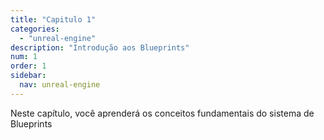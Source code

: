 ```yaml
---
title: "Capitulo 1"
categories: 
  - "unreal-engine"
description: "Introdução aos Blueprints"
num: 1
order: 1
sidebar:
  nav: unreal-engine
---
```


Neste capítulo, você aprenderá os conceitos fundamentais do sistema de Blueprints
